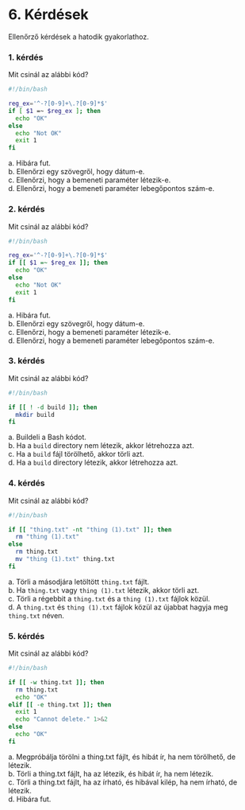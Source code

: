 # 6. Kérdések
Ellenőrző kérdések a hatodik gyakorlathoz.

### 1. kérdés
Mit csinál az alábbi kód?

```bash
#!/bin/bash

reg_ex='^-?[0-9]+\.?[0-9]*$'
if [ $1 =~ $reg_ex ]; then
  echo "OK"
else
  echo "Not OK"
  exit 1
fi
```

a. Hibára fut.\
b. Ellenőrzi egy szövegről, hogy dátum-e.\
c. Ellenőrzi, hogy a bemeneti paraméter létezik-e.\
d. Ellenőrzi, hogy a bemeneti paraméter lebegőpontos szám-e.

### 2. kérdés
Mit csinál az alábbi kód?

```bash
#!/bin/bash

reg_ex='^-?[0-9]+\.?[0-9]*$'
if [[ $1 =~ $reg_ex ]]; then
  echo "OK"
else
  echo "Not OK"
  exit 1
fi
```

a. Hibára fut.\
b. Ellenőrzi egy szövegről, hogy dátum-e.\
c. Ellenőrzi, hogy a bemeneti paraméter létezik-e.\
d. Ellenőrzi, hogy a bemeneti paraméter lebegőpontos szám-e.

### 3. kérdés
Mit csinál az alábbi kód?

```bash
#!/bin/bash

if [[ ! -d build ]]; then
  mkdir build
fi
```

a. Buildeli a Bash kódot.\
b. Ha a `build` directory nem létezik, akkor létrehozza azt.\
c. Ha a `build` fájl törölhető, akkor törli azt.\
d. Ha a `build` directory létezik, akkor létrehozza azt.

### 4. kérdés
Mit csinál az alábbi kód?

```bash
#!/bin/bash

if [[ "thing.txt" -nt "thing (1).txt" ]]; then
  rm "thing (1).txt"
else
  rm thing.txt
  mv "thing (1).txt" thing.txt
fi
```

a. Törli a másodjára letöltött `thing.txt` fájlt.\
b. Ha `thing.txt` vagy `thing (1).txt` létezik, akkor törli azt.\
c. Törli a régebbit a `thing.txt` és a `thing (1).txt` fájlok közül.\
d. A `thing.txt` és `thing (1).txt` fájlok közül az újabbat hagyja meg `thing.txt` néven.

### 5. kérdés
Mit csinál az alábbi kód?

```bash
#!/bin/bash

if [[ -w thing.txt ]]; then
  rm thing.txt
  echo "OK"
elif [[ -e thing.txt ]]; then
  exit 1
  echo "Cannot delete." 1>&2
else
  echo "OK"
fi
```

a. Megpróbálja törölni a thing.txt fájlt, és hibát ír, ha nem törölhető, de létezik.\
b. Törli a thing.txt fájlt, ha az létezik, és hibát ír, ha nem létezik.\
c. Törli a thing.txt fájlt, ha az írható, és hibával kilép, ha nem írható, de létezik.\
d. Hibára fut.